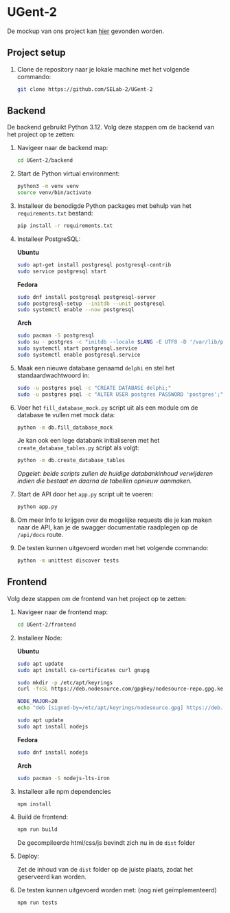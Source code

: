 # UGent-2
De mockup van ons project kan [hier](https://www.figma.com/file/py6Qk9lgFtzbCy9by2qsYU/SELab2?type=design&node-id=617%3A4348&mode=design&t=N4FQR50wAYEyG8qx-1)
gevonden worden. 

## Project setup

1. Clone de repository naar je lokale machine met het volgende commando:
     ```bash
    git clone https://github.com/SELab-2/UGent-2
    ```
## Backend

De backend gebruikt Python 3.12.
Volg deze stappen om de backend van het project op te zetten:


1. Navigeer naar de backend map:
    ```bash
    cd UGent-2/backend
    ```
    
2. Start de Python virtual environment:
    ```bash
    python3 -m venv venv
    source venv/bin/activate
    ```
3. Installeer de benodigde Python packages met behulp van het `requirements.txt` bestand:
    ```bash
    pip install -r requirements.txt
    ```
4. Installeer PostgreSQL:

    **Ubuntu**
    ```bash
    sudo apt-get install postgresql postgresql-contrib
    sudo service postgresql start
    ```
    **Fedora**
    ```bash
    sudo dnf install postgresql postgresql-server
    sudo postgresql-setup --initdb --unit postgresql
    sudo systemctl enable --now postgresql
    ```
    **Arch**
    ```bash
    sudo pacman -S postgresql
    sudo su - postgres -c "initdb --locale $LANG -E UTF8 -D '/var/lib/postgres/data'"
    sudo systemctl start postgresql.service
    sudo systemctl enable postgresql.service
    ```
5. Maak een nieuwe database genaamd `delphi` en stel het standaardwachtwoord in:
    ```bash
    sudo -u postgres psql -c "CREATE DATABASE delphi;"
    sudo -u postgres psql -c "ALTER USER postgres PASSWORD 'postgres';"
    ```
6. Voer het `fill_database_mock.py` script uit als een module om de database te vullen met mock data:
    ```bash
    python -m db.fill_database_mock
    ```
    Je kan ook een lege databank initialiseren met het `create_database_tables.py` script als volgt:
    ```bash
    python -m db.create_database_tables
    ```
    *Opgelet: beide scripts zullen de huidige databankinhoud verwijderen indien die bestaat en daarna de tabellen opnieuw aanmaken.*
7. Start de API door het `app.py` script uit te voeren:
    ```bash
    python app.py
    ```
8. Om meer Info te krijgen over de mogelijke requests die je kan maken naar de API, kan je de swagger documentatie raadplegen op de `/api/docs` route.
9. De testen kunnen uitgevoerd worden met het volgende commando:
    ```bash
    python -m unittest discover tests
    ```

## Frontend

Volg deze stappen om de frontend van het project op te zetten:


1. Navigeer naar de frontend map:
    ```bash
    cd UGent-2/frontend
    ```
2. Installeer Node:

    **Ubuntu**
    ```bash
    sudo apt update
    sudo apt install ca-certificates curl gnupg

    sudo mkdir -p /etc/apt/keyrings
    curl -fsSL https://deb.nodesource.com/gpgkey/nodesource-repo.gpg.key | sudo gpg --dearmor -o /etc/apt/keyrings/nodesource.gpg

    NODE_MAJOR=20
    echo "deb [signed-by=/etc/apt/keyrings/nodesource.gpg] https://deb.nodesource.com/node_$NODE_MAJOR.x nodistro main" | sudo tee /etc/apt/sources.list.d/nodesource.list

    sudo apt update
    sudo apt install nodejs
    ```
    **Fedora**
    ```bash
    sudo dnf install nodejs
    ```
    **Arch**
    ```bash
    sudo pacman -S nodejs-lts-iron
    ```
3. Installeer alle npm dependencies
    ```bash
    npm install
    ```
4. Build de frontend:
   ```bash
   npm run build
   ```
   De gecompileerde html/css/js bevindt zich nu in de `dist` folder
   
5. Deploy:
   
   Zet de inhoud van de `dist` folder op de juiste plaats, zodat het geserveerd kan worden.
   
6. De testen kunnen uitgevoerd worden met: (nog niet geïmplementeerd)
   ```bash
   npm run tests
   ```
   
